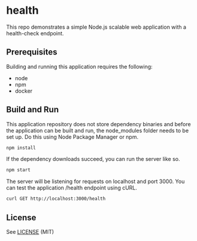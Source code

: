 # health
This repo demonstrates a simple Node.js scalable web application with a
health-check endpoint.

## Prerequisites
Building and running this application requires the following:

- node
- npm
- docker

## Build and Run
This application repository does not store dependency binaries and before the
application can be built and run, the node_modules folder needs to be set up.
Do this using Node Package Manager or npm.

```bash
npm install
```

If the dependency downloads succeed, you can run the server like so.

```bash
npm start
```

The server will be listening for requests on localhost and port 3000. You can 
test the application /health endpoint using cURL.

```bash
curl GET http://localhost:3000/health
```

## License

See [LICENSE](LICENSE) (MIT)
